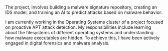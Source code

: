 The project, involves building a malware signature repository, creating an IDS model, and training an AI to predict attacks based on malware behavior.

I am currently working in the Operating Systems cluster of a project focused on proactive APT attack detection. My responsibilities include learning about the filesystems of different operating systems and understanding how malware executables are hidden. To achieve this, I have been actively engaged in digital forensics and malware analysis.
